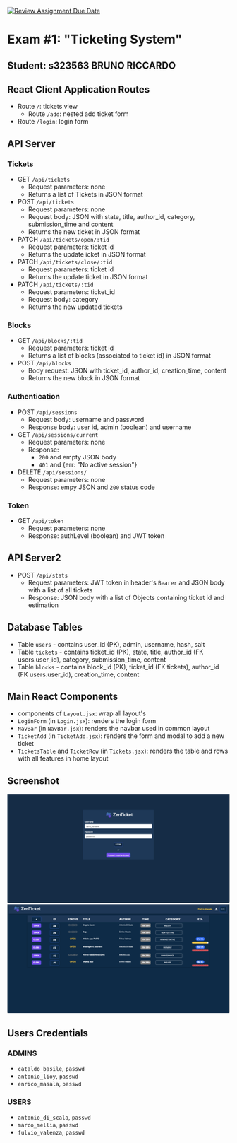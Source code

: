 [![Review Assignment Due Date](https://classroom.github.com/assets/deadline-readme-button-24ddc0f5d75046c5622901739e7c5dd533143b0c8e959d652212380cedb1ea36.svg)](https://classroom.github.com/a/Y8bW3OQP)

# Exam #1: "Ticketing System"
## Student: s323563 BRUNO RICCARDO

## React Client Application Routes

- Route `/`: tickets view
  - Route `/add`: nested add ticket form
- Route `/login`: login form

## API Server

### Tickets
- GET `/api/tickets`
  - Request parameters: none
  - Returns a list of Tickets in JSON format
- POST `/api/tickets`
  - Request parameters: none
  - Request body: JSON with state, title, author_id, category, submission_time and content
  - Returns the new ticket in JSON format
- PATCH `/api/tickets/open/:tid`
  - Request parameters: ticket id
  - Returns the update icket in JSON format
- PATCH `/api/tickets/close/:tid`
  - Request parameters: ticket id
  - Returns the update ticket in JSON format 
- PATCH `/api/tickets/:tid`
  - Request parameters: ticket_id
  - Request body: category
  - Returns the new updated tickets

### Blocks
- GET `/api/blocks/:tid`
  - Request parameters: ticket id
  - Returns a list of blocks (associated to ticket id) in JSON format
- POST `/api/blocks`
  - Body request: JSON with ticket_id, author_id, creation_time, content
  - Returns the new block in JSON format

### Authentication
- POST `/api/sessions`
  - Request body: username and password
  - Response body: user id, admin (boolean) and username
- GET `/api/sessions/current`
  - Request parameters: none
  - Response:
    - `200` and empty JSON body
    - `401` and {err: "No active session"}
- DELETE `/api/sessions/`
  - Request parameters: none
  - Response: empy JSON and `200` status code

### Token
- GET `/api/token`
  - Request parameters: none
  - Response: authLevel (boolean) and JWT token

## API Server2

- POST `/api/stats`
  - Request parameters: JWT token in header's `Bearer` and JSON body with a list of all tickets
  - Response: JSON body with a list of Objects containing ticket id and estimation


## Database Tables

- Table `users` - contains user_id (PK), admin, username, hash, salt
- Table `tickets` - contains ticket_id (PK), state, title, author_id (FK users.user_id), category, submission_time, content
- Table `blocks` - contains block_id (PK), ticket_id (FK tickets), author_id (FK users.user_id), creation_time, content

## Main React Components

- components of `Layout.jsx`: wrap all layout's
- `LoginForm` (in `Login.jsx`): renders the login form
- `NavBar` (in `NavBar.jsx`): renders the navbar used in common layout
- `TicketAdd` (in `TicketAdd.jsx`): renders the form and modal to add a new ticket
- `TicketsTable` and `TicketRow` (in `Tickets.jsx`): renders the table and rows with all features in home layout

## Screenshot

![Screenshot](./img/login.png)
![Screenshot](./img/home.png)

## Users Credentials

### ADMINS
- `cataldo_basile`, `passwd`
- `antonio_lioy`, `passwd`
- `enrico_masala`, `passwd`

### USERS
- `antonio_di_scala`, `passwd`
- `marco_mellia`, `passwd`
- `fulvio_valenza`, `passwd`
